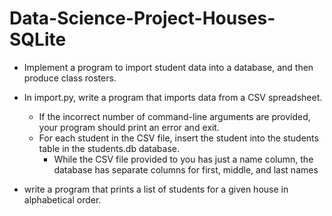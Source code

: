 # Data-Science-Project-Houses-SQLite

* Implement a program to import student data into a database, and then produce class rosters.
* In import.py, write a program that imports data from a CSV spreadsheet.
    * If the incorrect number of command-line arguments are provided, your program should print an       error and exit.
    * For each student in the CSV file, insert the student into the students table in the               students.db database.
         * While the CSV file provided to you has just a name column, the database has separate              columns for first, middle, and last names
    
* write a program that prints a list of students for a given house in alphabetical order.

